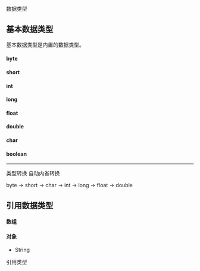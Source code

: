 数据类型

## 基本数据类型

基本数据类型是内置的数据类型。

#### byte
#### short
#### int
#### long
#### float
#### double
#### char
#### boolean

---

类型转换
自动内省转换

byte -> short -> char -> int -> long -> float -> double

## 引用数据类型

#### 数组

#### 对象

* String


引用类型




